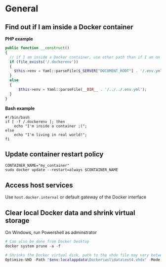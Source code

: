 # General
## Find out if I am inside a Docker container
**PHP example**
```php
public function __construct()
{
  // if I am inside a Docker container, use other path than if I am on a real system
  if (file_exists('/.dockerenv'))
  {
    $this->env = Yaml::parseFile($_SERVER["DOCUMENT_ROOT"] . '/.env.yml');
  }
  else 
  {
      $this->env = Yaml::parseFile(__DIR__ . '/../../.env.yml'); 
  }
}
```
**Bash example**
```shell
#!/bin/bash
if [ -f /.dockerenv ]; then
    echo "I'm inside a container ;(";
else
    echo "I'm living in real world!";
fi
```

## Update container restart policy
```shell
CONTAINER_NAME="my_container"
sudo docker update --restart=always $CONTAINER_NAME
```

## Access host services
Use `host.docker.internal` or default gateway of the Docker interface

## Clear local Docker data and shrink virtual storage

On Windows, run Powershell as adminstrator

```powershell
# Can also be done from Docker Desktop
docker system prune -a -f

# Shrinks the Docker virtual disk, path to the vhdx file may vary between systems
Optimize-VHD -Path "$env:localappdata\Docker\wsl\data\ext4.vhdx" -Mode Full
```
